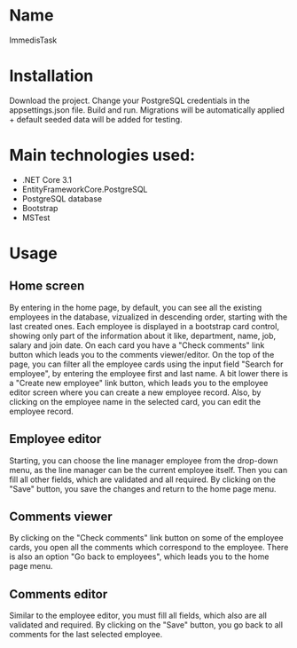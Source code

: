 # Name 
ImmedisTask

# Installation
Download the project.
Change your PostgreSQL credentials in the appsettings.json file.
Build and run.
Migrations will be automatically applied + default seeded data will be added for testing.

# Main technologies used:
* .NET Core 3.1
* EntityFrameworkCore.PostgreSQL
* PostgreSQL database
* Bootstrap
* MSTest

# Usage

## Home screen
By entering in the home page, by default, you can see all the existing employees in the database, vizualized in descending order, starting with the last created ones.
Each employee is displayed in a bootstrap card control, showing only part of the information about it like, department, name, job, salary and join date.
On each card you have a "Check comments" link button which leads you to the comments viewer/editor.
On the top of the page, you can filter all the employee cards using the input field "Search for employee", by entering the employee first and last name.
A bit lower there is a "Create new employee" link button, which leads you to the employee editor screen where you can create a new employee record.
Also, by clicking on the employee name in the selected card, you can edit the employee record.

## Employee editor
Starting, you can choose the line manager employee from the drop-down menu, as the line manager can be the current employee itself.
Then you can fill all other fields, which are validated and all required.
By clicking on the "Save" button, you save the changes and return to the home page menu.

## Comments viewer
By clicking on the "Check comments" link button on some of the employee cards, you open all the comments which correspond to the employee.
There is also an option "Go back to employees", which leads you to the home page menu.

## Comments editor
Similar to the employee editor, 
you must fill all fields, which also are all validated and required.
By clicking on the "Save" button, you go back to all comments for the last selected employee.




